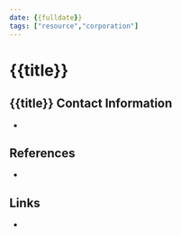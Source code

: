 ```yaml
---
date: {{fulldate}}
tags: ["resource","corporation"]
---
```


# {{title}}

## {{title}} Contact Information

-

## References

-

## Links

-

